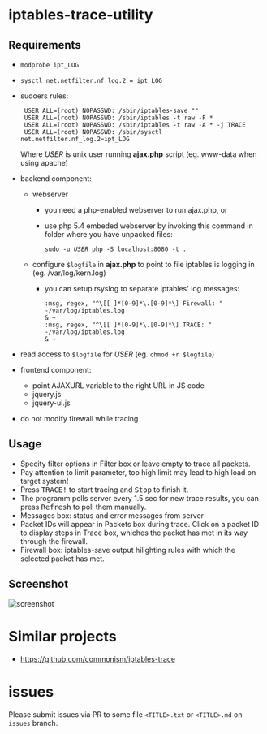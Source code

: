 # iptables-trace-utility

## Requirements

* `modprobe ipt_LOG`
* `sysctl net.netfilter.nf_log.2 = ipt_LOG`
* sudoers rules:

       USER ALL=(root) NOPASSWD: /sbin/iptables-save ""
       USER ALL=(root) NOPASSWD: /sbin/iptables -t raw -F *
       USER ALL=(root) NOPASSWD: /sbin/iptables -t raw -A * -j TRACE
       USER ALL=(root) NOPASSWD: /sbin/sysctl net.netfilter.nf_log.2=ipt_LOG

  Where *USER* is unix user running **ajax.php** script (eg. www-data when using apache)
* backend component:
  * webserver
    * you need a php-enabled webserver to run ajax.php, or
    * use php 5.4 embeded webserver by invoking this command in folder where you have unpacked files:
 
      `sudo -u `*`USER`*` php -S localhost:8080 -t .`
  * configure `$logfile` in **ajax.php** to point to file iptables is logging in (eg. /var/log/kern.log)
    * you can setup rsyslog to separate iptables' log messages:

        ```
        :msg, regex, "^\[[ ]*[0-9]*\.[0-9]*\] Firewall: "  -/var/log/iptables.log
        & ~
        :msg, regex, "^\[[ ]*[0-9]*\.[0-9]*\] TRACE: "     -/var/log/iptables.log
        & ~
        ```
* read access to `$logfile` for *USER* (eg. `chmod +r $logfile`)
* frontend component:
  * point AJAXURL variable to the right URL in JS code
  * jquery.js
  * jquery-ui.js
* do not modify firewall while tracing

## Usage

* Specity filter options in Filter box or leave empty to trace all packets.
* Pay attention to limit parameter, too high limit may lead to high load on target system!
* Press <kbd>TRACE!</kbd> to start tracing and <kbd>Stop</kbd> to finish it.
* The programm polls server every 1.5 sec for new trace results, you can press <kbd>Refresh</kbd> to poll them manually.
* Messages box: status and error messages from server
* Packet IDs will appear in Packets box during trace. Click on a packet ID to display steps in Trace box, whiches the packet has met in its way through the firewall.
* Firewall box: iptables-save output hilighting rules with which the selected packet has met.


## Screenshot

![screenshot](http://i.imgur.com/7Jnl7Fi.png)

# Similar projects

- https://github.com/commonism/iptables-trace

# issues
Please submit issues via PR to some file `<TITLE>.txt` or `<TITLE>.md` on `issues` branch.
